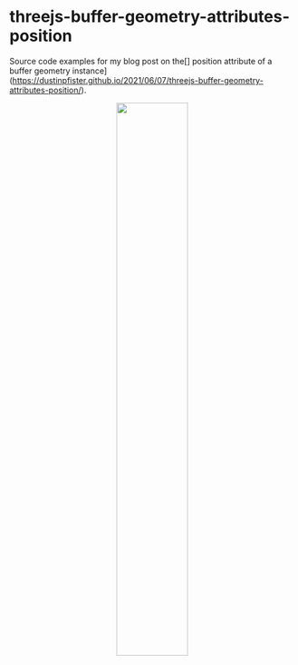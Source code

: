 # threejs-buffer-geometry-attributes-position

Source code examples for my blog post on the[] position attribute of a buffer geometry instance](https://dustinpfister.github.io/2021/06/07/threejs-buffer-geometry-attributes-position/).


<div align="center">
      <a href="https://www.youtube.com/watch?v=Z4kjKwmCEvo">
         <img src="https://img.youtube.com/vi/Z4kjKwmCEvo/0.jpg" style="width:50%;">
      </a>
</div>
